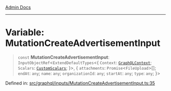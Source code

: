 [Admin Docs](/)

***

# Variable: MutationCreateAdvertisementInput

> `const` **MutationCreateAdvertisementInput**: `InputObjectRef`\<`ExtendDefaultTypes`\<\{ `Context`: [`GraphQLContext`](../../../context/type-aliases/GraphQLContext.md); `Scalars`: [`CustomScalars`](../../../scalars/type-aliases/CustomScalars.md); \}\>, \{ `attachments`: `Promise`\<`FileUpload`\>[]; `endAt`: `any`; `name`: `any`; `organizationId`: `any`; `startAt`: `any`; `type`: `any`; \}\>

Defined in: [src/graphql/inputs/MutationCreateAdvertisementInput.ts:35](https://github.com/NishantSinghhhhh/talawa-api/blob/92ff044a4e2bbc8719de2b33b4f8d7d0a9aa0174/src/graphql/inputs/MutationCreateAdvertisementInput.ts#L35)
